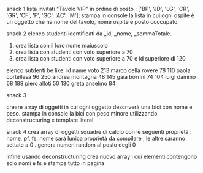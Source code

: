 snack 1 
 lista invitati "Tavolo VIP" in ordine di posto : ['BP', 'JD', 'LG', 'CR', 'GR', 'CF', 'F', 'GC', 'AC', 'M'];
 stampa in console la lista in cui ogni ospite è un oggetto che ha nome del tavolo, nome ospite e posto occcupato.



 snack 2
 elenco studenti identificati da _id, _nome, _sommaTotale.
 1) crea lista con il loro nome maiuscolo
 2) crea lista con studenti con voto superiore a 70
 3) crea lista con studenti con voto superiore a 70  e id superiore di 120

elenco sutdenti be like:
id      name                      voto
213     marco della rovere          78
110     paola cortellesa            96
250     andrea montagna             48
145     gaia borrini                74
104     luigi damino                68
188     piero alloti                50
130     greta anselmo               84

snack 3 

creare array di oggetti in cui ogni oggetto descriverà una bici con nome e peso.
stampa in console la bici con peso minore utilizzando deconstructuring e template literal

snack 4 
crea array di oggetti squadre di calcio con le seguenti proprietà : nome, pf, fs.
nome sarà lunica proprietà da compilare , le altre saranno settate a 0 .
genera numeri random al posto degli 0 

infine usando deconstructuring crea nuovo array i cui elementi contengono solo nomi e fs e stampa tutto in pagina